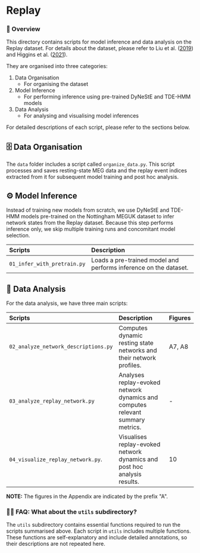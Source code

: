 # Replay

### 🔎 Overview

This directory contains scripts for model inference and data analysis on the Replay dataset. For details about the dataset, please refer to Liu et al. ([2019](https://doi.org/10.1016/j.cell.2019.06.012)) and Higgins et al. ([2021](https://doi.org/10.1016/j.neuron.2020.12.007)).

They are organised into three categories:

1. Data Organisation
   * For organising the dataset
2. Model Inference
   * For performing inference using pre-trained DyNeStE and TDE-HMM models
3. Data Analysis
   * For analysing and visualising model inferences

For detailed descriptions of each script, please refer to the sections below.

## 🗄️ Data Organisation

The `data` folder includes a script called `organize_data.py`. This script processes and saves resting-state MEG data and the replay event indices extracted from it for subsequent model training and post hoc analysis.

## ⚙️ Model Inference

Instead of training new models from scratch, we use DyNeStE and TDE-HMM models pre-trained on the Nottingham MEGUK dataset to infer network states from the Replay dataset. Because this step performs inference only, we skip multiple training runs and concomitant model selection.

| Scripts                      | Description                                                       |
| :--------------------------- | :---------------------------------------------------------------- |
| `01_infer_with_pretrain.py`  | Loads a pre-trained model and performs inference on the dataset.  |

## 🧐 Data Analysis

For the data analysis, we have three main scripts:

| Scripts                               | Description                                                                     | Figures |
| :------------------------------------ | :------------------------------------------------------------------------------ | :------ |
| `02_analyze_network_descriptions.py`  | Computes dynamic resting state networks and their network profiles.             | A7, A8  |
| `03_analyze_replay_network.py`        | Analyses replay-evoked network dynamics and computes relevant summary metrics.  | -       |
| `04_visualize_replay_network.py`.     | Visualises replay-evoked network dynamics and post hoc analysis results.        | 10      |

**NOTE:** The figures in the Appendix are indicated by the prefix "A".

### 🙋‍♂️ FAQ: What about the `utils` subdirectory?
The `utils` subdirectory contains essential functions required to run the scripts summarised above. Each script in `utils` includes multiple functions. These functions are self-explanatory and include detailed annotations, so their descriptions are not repeated here.
